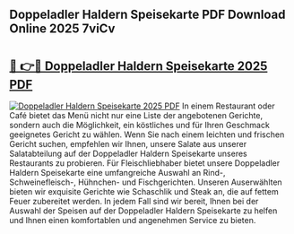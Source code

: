 ## Doppeladler Haldern Speisekarte PDF Download Online 2025 7viCv

# <h2><a href="http://gc93qj.nevu.top/?p=Doppeladler+Haldern+Speisekarte">🔗 👉🔴 Doppeladler Haldern Speisekarte 2025 PDF</a></h2>

[![Doppeladler Haldern Speisekarte 2025 PDF](https://i.imgur.com/dBaPXMq.png)](http://gc93qj.nevu.top/?p=Doppeladler+Haldern+Speisekarte)
In einem Restaurant oder Café bietet das Menü nicht nur eine Liste der angebotenen Gerichte, sondern auch die Möglichkeit, ein köstliches und für Ihren Geschmack geeignetes Gericht zu wählen. Wenn Sie nach einem leichten und frischen Gericht suchen, empfehlen wir Ihnen, unsere Salate aus unserer Salatabteilung auf der Doppeladler Haldern Speisekarte unseres Restaurants zu probieren. Für Fleischliebhaber bietet unsere Doppeladler Haldern Speisekarte eine umfangreiche Auswahl an Rind-, Schweinefleisch-, Hühnchen- und Fischgerichten. Unseren Auserwählten bieten wir exquisite Gerichte wie Schaschlik und Steak an, die auf fettem Feuer zubereitet werden. In jedem Fall sind wir bereit, Ihnen bei der Auswahl der Speisen auf der Doppeladler Haldern Speisekarte zu helfen und Ihnen einen komfortablen und angenehmen Service zu bieten.
